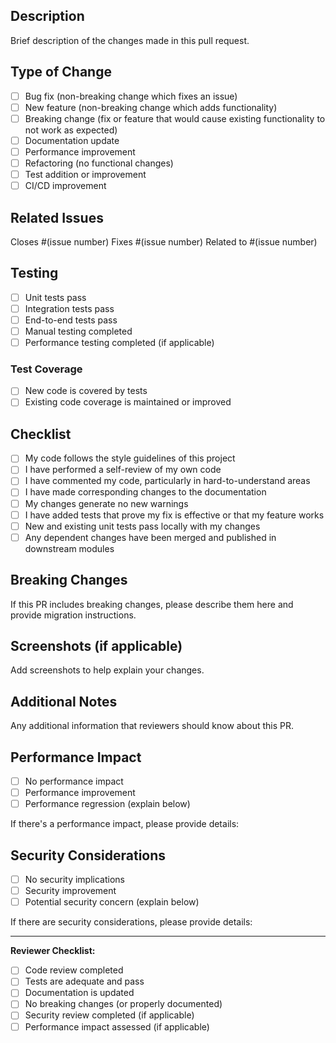 ## Description

Brief description of the changes made in this pull request.

## Type of Change

- [ ] Bug fix (non-breaking change which fixes an issue)
- [ ] New feature (non-breaking change which adds functionality)
- [ ] Breaking change (fix or feature that would cause existing functionality to not work as expected)
- [ ] Documentation update
- [ ] Performance improvement
- [ ] Refactoring (no functional changes)
- [ ] Test addition or improvement
- [ ] CI/CD improvement

## Related Issues

Closes #(issue number)
Fixes #(issue number)
Related to #(issue number)

## Testing

- [ ] Unit tests pass
- [ ] Integration tests pass
- [ ] End-to-end tests pass
- [ ] Manual testing completed
- [ ] Performance testing completed (if applicable)

### Test Coverage

- [ ] New code is covered by tests
- [ ] Existing code coverage is maintained or improved

## Checklist

- [ ] My code follows the style guidelines of this project
- [ ] I have performed a self-review of my own code
- [ ] I have commented my code, particularly in hard-to-understand areas
- [ ] I have made corresponding changes to the documentation
- [ ] My changes generate no new warnings
- [ ] I have added tests that prove my fix is effective or that my feature works
- [ ] New and existing unit tests pass locally with my changes
- [ ] Any dependent changes have been merged and published in downstream modules

## Breaking Changes

If this PR includes breaking changes, please describe them here and provide migration instructions.

## Screenshots (if applicable)

Add screenshots to help explain your changes.

## Additional Notes

Any additional information that reviewers should know about this PR.

## Performance Impact

- [ ] No performance impact
- [ ] Performance improvement
- [ ] Performance regression (explain below)

If there's a performance impact, please provide details:

## Security Considerations

- [ ] No security implications
- [ ] Security improvement
- [ ] Potential security concern (explain below)

If there are security considerations, please provide details:

---

**Reviewer Checklist:**

- [ ] Code review completed
- [ ] Tests are adequate and pass
- [ ] Documentation is updated
- [ ] No breaking changes (or properly documented)
- [ ] Security review completed (if applicable)
- [ ] Performance impact assessed (if applicable)
